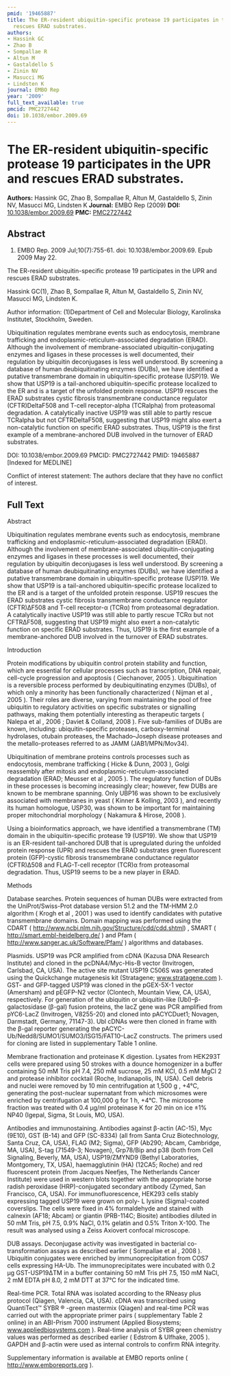 ```yaml
---
pmid: '19465887'
title: The ER-resident ubiquitin-specific protease 19 participates in the UPR and
  rescues ERAD substrates.
authors:
- Hassink GC
- Zhao B
- Sompallae R
- Altun M
- Gastaldello S
- Zinin NV
- Masucci MG
- Lindsten K
journal: EMBO Rep
year: '2009'
full_text_available: true
pmcid: PMC2727442
doi: 10.1038/embor.2009.69
---
```


# The ER-resident ubiquitin-specific protease 19 participates in the UPR and rescues ERAD substrates.
**Authors:** Hassink GC, Zhao B, Sompallae R, Altun M, Gastaldello S, Zinin NV, Masucci MG, Lindsten K
**Journal:** EMBO Rep (2009)
**DOI:** [10.1038/embor.2009.69](https://doi.org/10.1038/embor.2009.69)
**PMC:** [PMC2727442](https://www.ncbi.nlm.nih.gov/pmc/articles/PMC2727442/)

## Abstract

1. EMBO Rep. 2009 Jul;10(7):755-61. doi: 10.1038/embor.2009.69. Epub 2009 May 22.

The ER-resident ubiquitin-specific protease 19 participates in the UPR and 
rescues ERAD substrates.

Hassink GC(1), Zhao B, Sompallae R, Altun M, Gastaldello S, Zinin NV, Masucci 
MG, Lindsten K.

Author information:
(1)Department of Cell and Molecular Biology, Karolinska Institutet, Stockholm, 
Sweden.

Ubiquitination regulates membrane events such as endocytosis, membrane 
trafficking and endoplasmic-reticulum-associated degradation (ERAD). Although 
the involvement of membrane-associated ubiquitin-conjugating enzymes and ligases 
in these processes is well documented, their regulation by ubiquitin 
deconjugases is less well understood. By screening a database of human 
deubiquitinating enzymes (DUBs), we have identified a putative transmembrane 
domain in ubiquitin-specific protease (USP)19. We show that USP19 is a 
tail-anchored ubiquitin-specific protease localized to the ER and is a target of 
the unfolded protein response. USP19 rescues the ERAD substrates cystic fibrosis 
transmembrane conductance regulator (CFTR)DeltaF508 and T-cell receptor-alpha 
(TCRalpha) from proteasomal degradation. A catalytically inactive USP19 was 
still able to partly rescue TCRalpha but not CFTRDeltaF508, suggesting that 
USP19 might also exert a non-catalytic function on specific ERAD substrates. 
Thus, USP19 is the first example of a membrane-anchored DUB involved in the 
turnover of ERAD substrates.

DOI: 10.1038/embor.2009.69
PMCID: PMC2727442
PMID: 19465887 [Indexed for MEDLINE]

Conflict of interest statement: The authors declare that they have no conflict 
of interest.

## Full Text

Abstract

Ubiquitination regulates membrane events such as endocytosis, membrane trafficking and endoplasmic-reticulum-associated degradation (ERAD). Although the involvement of membrane-associated ubiquitin-conjugating enzymes and ligases in these processes is well documented, their regulation by ubiquitin deconjugases is less well understood. By screening a database of human deubiquitinating enzymes (DUBs), we have identified a putative transmembrane domain in ubiquitin-specific protease (USP)19. We show that USP19 is a tail-anchored ubiquitin-specific protease localized to the ER and is a target of the unfolded protein response. USP19 rescues the ERAD substrates cystic fibrosis transmembrane conductance regulator (CFTR)ΔF508 and T-cell receptor-α (TCRα) from proteasomal degradation. A catalytically inactive USP19 was still able to partly rescue TCRα but not CFTRΔF508, suggesting that USP19 might also exert a non-catalytic function on specific ERAD substrates. Thus, USP19 is the first example of a membrane-anchored DUB involved in the turnover of ERAD substrates.

Introduction

Protein modifications by ubiquitin control protein stability and function, which are essential for cellular processes such as transcription, DNA repair, cell-cycle progression and apoptosis ( Ciechanover, 2005 ). Ubiquitination is a reversible process performed by deubiquitinating enzymes (DUBs), of which only a minority has been functionally characterized ( Nijman et al , 2005 ). Their roles are diverse, varying from maintaining the pool of free ubiquitin to regulatory activities on specific substrates or signalling pathways, making them potentially interesting as therapeutic targets ( Nalepa et al , 2006 ; Daviet & Colland, 2008 ). Five sub-families of DUBs are known, including: ubiquitin-specific proteases, carboxy-terminal hydrolases, otubain proteases, the Machado–Joseph disease proteases and the metallo-proteases referred to as JAMM (JAB1/MPN/Mov34).

Ubiquitination of membrane proteins controls processes such as endocytosis, membrane trafficking ( Hicke & Dunn, 2003 ), Golgi reassembly after mitosis and endoplasmic-reticulum-associated degradation (ERAD; Meusser et al , 2005 ). The regulatory function of DUBs in these processes is becoming increasingly clear; however, few DUBs are known to be membrane spanning. Only UBP16 was shown to be exclusively associated with membranes in yeast ( Kinner & Kolling, 2003 ), and recently its human homologue, USP30, was shown to be important for maintaining proper mitochondrial morphology ( Nakamura & Hirose, 2008 ).

Using a bioinformatics approach, we have identified a transmembrane (TM) domain in the ubiquitin-specific protease 19 (USP19). We show that USP19 is an ER-resident tail-anchored DUB that is upregulated during the unfolded protein response (UPR) and rescues the ERAD substrates green fluorescent protein (GFP)-cystic fibrosis transmembrane conductance regulator (CFTR)Δ508 and FLAG-T-cell receptor (TCR)α from proteasomal degradation. Thus, USP19 seems to be a new player in ERAD.

Methods

Database searches. Protein sequences of human DUBs were extracted from the UniProt/Swiss-Prot database version 51.2 and the TM-HMM 2.0 algorithm ( Krogh et al , 2001 ) was used to identify candidates with putative transmembrane domains. Domain mapping was performed using the CDART ( http://www.ncbi.nlm.nih.gov/Structure/cdd/cdd.shtml) , SMART ( http://smart.embl-heidelberg.de/ ) and Pfam ( http://www.sanger.ac.uk/Software/Pfam/ ) algorithms and databases.

Plasmids. USP19 was PCR amplified from cDNA (Kazusa DNA Research Institute) and cloned in the pcDNA4/Myc-His-B vector (Invitrogen, Carlsbad, CA, USA). The active site mutant USP19 C506S was generated using the Quickchange mutagenesis kit (Stratagene; www.stratagene.com ). GST- and GFP-tagged USP19 was cloned in the pGEX-5X-1 vector (Amersham) and pEGFP-N2 vector (Clontech, Mountain View, CA, USA), respectively. For generation of the ubiquitin or ubiquitin-like (Ubl)–β-galactosidase (β-gal) fusion proteins, the lacZ gene was PCR amplified from pYC6-LacZ (Invitrogen, V8255-20) and cloned into pACYCDuet1; Novagen, Darmstadt, Germany, 71147-3). Ubl cDNAs were then cloned in frame with the β-gal reporter generating the pACYC-Ub/Nedd8/SUMO1/SUMO3/ISG15/FAT10–LacZ constructs. The primers used for cloning are listed in supplementary Table 1 online.

Membrane fractionation and proteinase K digestion. Lysates from HEK293T cells were prepared using 50 strokes with a dounce homogenizer in a buffer containing 50 mM Tris pH 7.4, 250 mM sucrose, 25 mM KCl, 0.5 mM MgCl 2 and protease inhibitor cocktail (Roche, Indianapolis, IN, USA). Cell debris and nuclei were removed by 10 min centrifugation at 1,500 g , +4°C, generating the post-nuclear supernatant from which microsomes were enriched by centrifugation at 100,000 g for 1 h, +4°C. The microsome fraction was treated with 0.4 μg/ml proteinase K for 20 min on ice ±1% NP40 (Igepal, Sigma, St Louis, MO, USA).

Antibodies and immunostaining. Antibodies against β-actin (AC-15), Myc (9E10), GST (B-14) and GFP (SC-8334) (all from Santa Cruz Biotechnology, Santa Cruz, CA, USA), FLAG (M2; Sigma), GFP (Ab290; Abcam, Cambridge, MA, USA), S-tag (71549-3; Novagen), Grp78/Bip and p38 (both from Cell Signaling, Beverly, MA, USA), USP19/ZMYND9 (Bethyl Laboratories, Montgomery, TX, USA), haemagglutinin (HA) (12CA5; Roche) and red fluorescent protein (from Jacques Neefjes, The Netherlands Cancer Institute) were used in western blots together with the appropriate horse radish peroxidase (HRP)-conjugated secondary antibody (Zymed, San Francisco, CA, USA). For immunofluorescence, HEK293 cells stably expressing tagged USP19 were grown on poly- L lysine (Sigma)-coated coverslips. The cells were fixed in 4% formaldehyde and stained with calnexin (AF18; Abcam) or giantin (PRB-114C; Biosite) antibodies diluted in 50 mM Tris, pH 7.5, 0.9% NaCl, 0.1% gelatin and 0.5% Triton X-100. The result was analysed using a Zeiss Axiovert confocal microscope.

DUB assays. Deconjugase activity was investigated in bacterial co-transformation assays as described earlier ( Sompallae et al , 2008 ). Ubiquitin conjugates were enriched by immunoprecipitation from COS7 cells expressing HA-Ub. The immunoprecipitates were incubated with 0.2 μg GST-USP19ΔTM in a buffer containing 50 mM Tris pH 7.5, 150 mM NaCl, 2 mM EDTA pH 8.0, 2 mM DTT at 37°C for the indicated time.

Real-time PCR. Total RNA was isolated according to the RNeasy plus protocol (Qiagen, Valencia, CA, USA). cDNA was transcribed using QuantiTect™ SYBR ® -green mastermix (Qiagen) and real-time PCR was carried out with the appropriate primer pairs ( supplementary Table 2 online) in an ABI-Prism 7000 instrument (Applied Biosystems; www.appliedbiosystems.com ). Real-time analysis of SYBR green chemistry values was performed as described earlier ( Edstrom & Ulfhake, 2005 ). GAPDH and β-actin were used as internal controls to confirm RNA integrity.

Supplementary information is available at EMBO reports online ( http://www.emboreports.org ).
